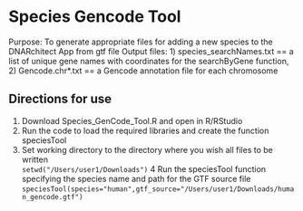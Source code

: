 # Species Gencode Tool

Purpose: To generate appropriate files for adding a new species to the DNARchitect App from gtf file
Output files: 1) species_searchNames.txt == a list of unique gene names with coordinates for the searchByGene function, 2) Gencode.chr*.txt == a Gencode annotation file for each chromosome

## Directions for use
1. Download Species_GenCode_Tool.R and open in R/RStudio
2. Run the code to load the required libraries and create the function speciesTool
3. Set working directory to the directory where you wish all files to be written <br>
`setwd("/Users/user1/Downloads")`
4 Run the speciesTool function specifying the species name and path for the GTF source file <br>
`speciesTool(species="human",gtf_source="/Users/user1/Downloads/human_gencode.gtf")`
